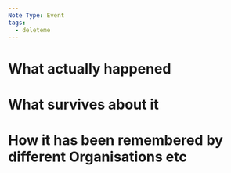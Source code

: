 ```yaml
---
Note Type: Event
tags:
  - deleteme
---
```

# What actually happened

# What survives about it

# How it has been remembered by different Organisations etc
